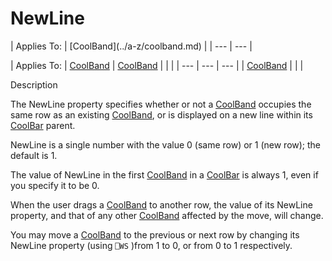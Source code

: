 




<h1 class="heading"><span class="name">NewLine</span></h1>
| Applies To: | [CoolBand](../a-z/coolband.md) |
| --- | ---  |

| Applies To: | [CoolBand](../a-z/coolband.md) | [CoolBand](../a-z/coolband.md) |  |  |
| --- | --- | ---  |
| [CoolBand](../a-z/coolband.md) |  |  |


Description


The NewLine property specifies whether or not a [CoolBand](../a-z/coolband.md) occupies the same row as an existing [CoolBand](../a-z/coolband.md), or is displayed on a new line within its [CoolBar](../a-z/coolbar.md) parent.


NewLine is a single number with the value 0 (same row) or 1 (new row); the default is 1.


The value of NewLine in the first [CoolBand](../a-z/coolband.md) in a [CoolBar](../a-z/coolbar.md) is always 1, even if you specify it to be 0.


When the user drags a [CoolBand](../a-z/coolband.md) to another row, the value of its NewLine property, and that of any other [CoolBand](../a-z/coolband.md) affected by the move, will change.


You may move a [CoolBand](../a-z/coolband.md) to the previous or next row by changing its NewLine property (using `⎕WS` )from 1 to 0, or from 0 to 1 respectively.



